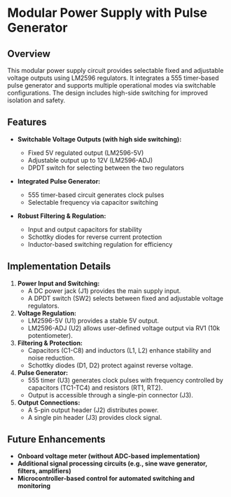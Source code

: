 # Modular Power Supply with Pulse Generator

## Overview
This modular power supply circuit provides selectable fixed and adjustable voltage outputs using LM2596 regulators. It integrates a 555 timer-based pulse generator and supports multiple operational modes via switchable configurations. The design includes high-side switching for improved isolation and safety.

## Features
- **Switchable Voltage Outputs (with high side switching):**
  - Fixed 5V regulated output (LM2596-5V)
  - Adjustable output up to 12V (LM2596-ADJ)
  - DPDT switch for selecting between the two regulators

- **Integrated Pulse Generator:**
  - 555 timer-based circuit generates clock pulses
  - Selectable frequency via capacitor switching
- **Robust Filtering & Regulation:**
  - Input and output capacitors for stability
  - Schottky diodes for reverse current protection
  - Inductor-based switching regulation for efficiency


## Implementation Details
1. **Power Input and Switching:**
   - A DC power jack (J1) provides the main supply input.
   - A DPDT switch (SW2) selects between fixed and adjustable voltage regulators.
2. **Voltage Regulation:**
   - LM2596-5V (U1) provides a stable 5V output.
   - LM2596-ADJ (U2) allows user-defined voltage output via RV1 (10k potentiometer).
3. **Filtering & Protection:**
   - Capacitors (C1-C8) and inductors (L1, L2) enhance stability and noise reduction.
   - Schottky diodes (D1, D2) protect against reverse voltage.
4. **Pulse Generator:**
   - 555 timer (U3) generates clock pulses with frequency controlled by capacitors (TC1-TC4) and resistors (RT1, RT2).
   - Output is accessible through a single-pin connector (J3).
5. **Output Connections:**
   - A 5-pin output header (J2) distributes power.
   - A single pin header (J3) provides clock signal.

## Future Enhancements
- **Onboard voltage meter (without ADC-based implementation)**
- **Additional signal processing circuits (e.g., sine wave generator, filters, amplifiers)**
- **Microcontroller-based control for automated switching and monitoring**
